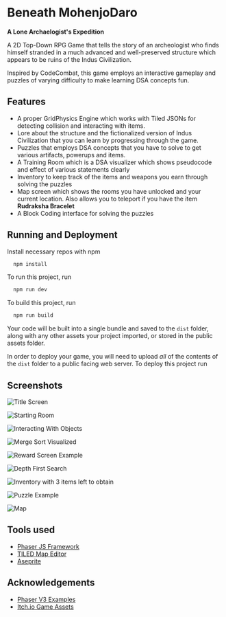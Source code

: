 
# Beneath MohenjoDaro
**A Lone Archaelogist's Expedition**

A 2D Top-Down RPG Game that tells the story of an archeologist who finds himself stranded in a much advanced and well-preserved structure which appears to be ruins of the Indus Civilization. 

Inspired by CodeCombat, this game employs an interactive gameplay and puzzles of varying difficulty to make learning DSA concepts fun.


## Features

- A proper GridPhysics Engine which works with Tiled JSONs for detecting collision and interacting with items.
- Lore about the structure and the fictionalized version of Indus Civilization that you can learn by progressing through the game.
- Puzzles that employs DSA concepts that you have to solve to get various artifacts, powerups and items.
- A Training Room which is a DSA visualizer which shows pseudocode and effect of various statements clearly
- Inventory to keep track of the items and weapons you earn through solving the puzzles
- Map screen which shows the rooms you have unlocked and your current location. Also allows you to teleport if you have the item **Rudraksha Bracelet**
- A Block Coding interface for solving the puzzles 


## Running and Deployment

Install necessary repos with npm

```bash
  npm install
```

To run this project, run

```bash
  npm run dev
```
To build this project, run

```bash
  npm run build
```
Your code will be built into a single bundle and saved to the `dist` folder, along with any other assets your project imported, or stored in the public assets folder.

In order to deploy your game, you will need to upload *all* of the contents of the `dist` folder to a public facing web server.
To deploy this project run




## Screenshots

![Title Screen](https://github.com/Regenerate38/BeneathMohenjoDaro/blob/19e972302330f4a4f26706812db3867b18c84c72/screenshots/title_screen.png)

![Starting Room](https://github.com/Regenerate38/BeneathMohenjoDaro/blob/19e972302330f4a4f26706812db3867b18c84c72/screenshots/starting_room.png)

![Interacting With Objects](https://github.com/Regenerate38/BeneathMohenjoDaro/blob/19e972302330f4a4f26706812db3867b18c84c72/screenshots/room1_object_interaction.png)

![Merge Sort Visualized](https://github.com/Regenerate38/BeneathMohenjoDaro/blob/main/screenshots/quick_sort_advanced.png)

![Reward Screen Example](https://github.com/Regenerate38/BeneathMohenjoDaro/blob/19e972302330f4a4f26706812db3867b18c84c72/screenshots/reward1.png)

![Depth First Search](https://github.com/Regenerate38/BeneathMohenjoDaro/blob/19e972302330f4a4f26706812db3867b18c84c72/screenshots/depth_first_process.png)

![Inventory with 3 items left to obtain](https://github.com/Regenerate38/BeneathMohenjoDaro/blob/19e972302330f4a4f26706812db3867b18c84c72/screenshots/inventory2.png)

![Puzzle Example](screenshots/puzzle2.png)

![Map](https://github.com/Regenerate38/BeneathMohenjoDaro/blob/main/screenshots/map.png)

## Tools used
- [Phaser JS Framework](https://phaser.io/)
- [TILED Map Editor](https://www.mapeditor.org/)
- [Aseprite](https://www.aseprite.org/)



## Acknowledgements

 - [Phaser V3 Examples](https://phaser.io/examples/v3)
 - [Itch.io Game Assets](https://itch.io/game-assets/free/)

